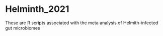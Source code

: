 # Helminth_2021
These are R scripts associated with the meta analysis of Helmith-infected gut microbiomes <TITLE>
